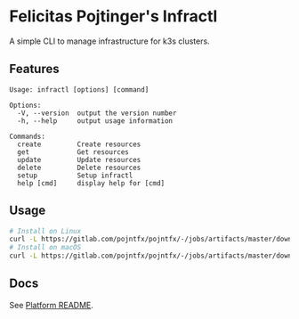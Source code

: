 # Felicitas Pojtinger's Infractl

A simple CLI to manage infrastructure for k3s clusters.

## Features

```plaintext
Usage: infractl [options] [command]

Options:
  -V, --version  output the version number
  -h, --help     output usage information

Commands:
  create         Create resources
  get            Get resources
  update         Update resources
  delete         Delete resources
  setup          Setup infractl
  help [cmd]     display help for [cmd]
```

## Usage

```bash
# Install on Linux
curl -L https://gitlab.com/pojntfx/pojntfx/-/jobs/artifacts/master/download?job=infractl -o /tmp/infractl.zip && unzip /tmp/infractl.zip -d /tmp/infractl && sudo cp /tmp/infractl/packages/infractl/dist/infractl-linux /usr/bin/infractl
# Install on macOS
curl -L https://gitlab.com/pojntfx/pojntfx/-/jobs/artifacts/master/download?job=infractl -o /tmp/infractl.zip && unzip /tmp/infractl.zip -d /tmp/infractl && sudo cp /tmp/infractl/packages/infractl/dist/infractl-macos /usr/bin/infractl
```

## Docs

See [Platform README](../../README.md).
